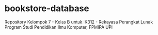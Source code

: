 # bookstore-database
Repository Kelompok 7 - Kelas B untuk IK312 - Rekayasa Perangkat Lunak Program Studi Pendidikan Ilmu Komputer, FPMIPA UPI
